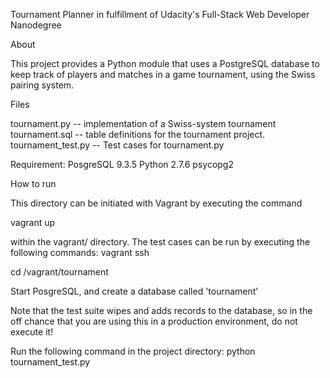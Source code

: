 
Tournament Planner in fulfillment of Udacity's Full-Stack Web Developer Nanodegree

About

This project provides a Python module that uses a PostgreSQL database to keep track
of players and matches in a game tournament, using the Swiss pairing system.


Files

tournament.py -- implementation of a Swiss-system tournament
tournament.sql -- table definitions for the tournament project.
tournament_test.py -- Test cases for tournament.py

Requirement:
PosgreSQL 9.3.5
Python 2.7.6
psycopg2



How to run

This directory can be initiated with Vagrant by executing the command

vagrant up

within the vagrant/ directory. The test cases can be run by executing the following 
commands:
vagrant ssh

cd /vagrant/tournament

Start PosgreSQL, and create a database called 'tournament'

Note that the test suite wipes and adds records to the database, so in the off chance 
that you are using this in a production environment, do not execute it!

Run the following command in the project directory: python tournament_test.py
